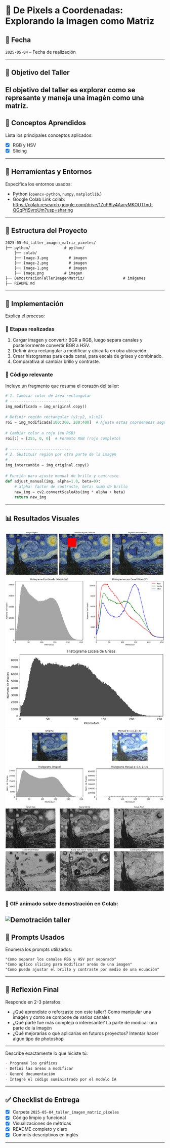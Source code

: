 # 🧪 De Pixels a Coordenadas: Explorando la Imagen como Matriz

## 📅 Fecha
`2025-05-04` – Fecha de realización

---

## 🎯 Objetivo del Taller
El objetivo del taller es explorar como se represante y maneja una imagén como una matríz.
---

## 🧠 Conceptos Aprendidos

Lista los principales conceptos aplicados:

- [x] RGB y HSV
- [x] Slicing

---

## 🔧 Herramientas y Entornos

Especifica los entornos usados:

- Python (`opencv-python`, `numpy`, `matplotlib`.)
- Google Colab
Link colab: https://colab.research.google.com/drive/1ZuP8ly4AaryMKOUTfnd-QGqPfjSvroUm?usp=sharing
---

## 📁 Estructura del Proyecto

```
2025-05-04_taller_imagen_matriz_pixeles/
├── python/               # python/
    ├── colab/
    ├── Image-3.png         # imagen
    ├── Image-2.png         # imagen
    ├── Image-1.png         # imagen
    ├── Image.png         # imagen
├── DemostracionTallerImagenMatriz/                 # imágenes
├── README.md
```

---

## 🧪 Implementación

Explica el proceso:

### 🔹 Etapas realizadas
1. Cargar imagen y convertir BGR a RGB, luego separa canales y posteriormente convertir BGR a HSV.
2. Definir área rectangular a modificar y ubicarla en otra ubicación.
3. Crear histogramas para cada canal, para escala de grises y combinado.
4. Comparativa al cambiar brillo y contraste.

### 🔹 Código relevante

Incluye un fragmento que resuma el corazón del taller:

```python
# 1. Cambiar color de área rectangular
# ---------------------------
img_modificada = img_original.copy()

# Definir región rectangular (y1:y2, x1:x2)
roi = img_modificada[100:300, 200:400]  # Ajusta estas coordenadas según tu imagen

# Cambiar color a rojo (en RGB)
roi[:] = [255, 0, 0]  # Formato RGB (rojo completo)

# ---------------------------
# 2. Sustituir región por otra parte de la imagen
# ---------------------------
img_intercambio = img_original.copy()

# Función para ajuste manual de brillo y contraste
def adjust_manual(img, alpha=1.0, beta=0):
    # alpha: factor de contraste, beta: suma de brillo
    new_img = cv2.convertScaleAbs(img * alpha + beta)
    return new_img

```

---

## 📊 Resultados Visuales
![alt text](/2025-05-04_taller_imagen_matriz_pixeles/python/image-1.png)
![alt text](/2025-05-04_taller_imagen_matriz_pixeles/python/image-2.png)
![alt text](/2025-05-04_taller_imagen_matriz_pixeles/python/image-3.png)
![alt text](/2025-05-04_taller_imagen_matriz_pixeles/python/image.png)

### 📌 GIF animado sobre demostración en Colab:


![Demotración taller](./DemostracionTallerImagenMatriz.gif)
---

## 🧩 Prompts Usados

Enumera los prompts utilizados:

```text
"Como separar los canales RBG y HSV por separado"
"Como aplico slicing para modificar areás de una imagen"
"Como puedo ajustar el brillo y contraste por medio de una ecuación"
```


---

## 💬 Reflexión Final

Responde en 2-3 párrafos:

- ¿Qué aprendiste o reforzaste con este taller? Como manipular una imagén y como se compone de varios canales
- ¿Qué parte fue más compleja o interesante? La parte de modicar una parte de la imagén
- ¿Qué mejorarías o qué aplicarías en futuros proyectos? Intentar hacer algun tipo de photoshop

---


Describe exactamente lo que hiciste tú:

```markdown
- Programé los gráficos
- Definí las áreas a modificar
- Generé documentación
- Integré el código suministrado por el modelo IA
```

---

## ✅ Checklist de Entrega

- [x] Carpeta `2025-05-04_taller_imagen_matriz_pixeles`
- [x] Código limpio y funcional
- [x] Visualizaciones de métricas 
- [x] README completo y claro
- [x] Commits descriptivos en inglés

---